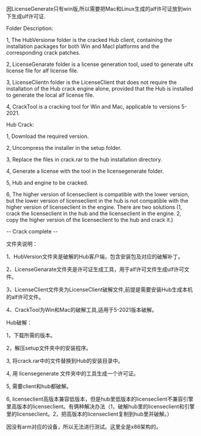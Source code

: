 因LicenseGenerate只有win版,所以需要把Mac和Linux生成的alf许可证放到win下生成ulf许可证.


Folder Description:

1, The HubVersionw folder is the cracked Hub client, containing the installation packages for both Win and Macl platforms and the corresponding crack patches.

2, LicenseGenarate folder is a license generation tool, used to generate ulfx license file for alf license file.

3, LicenseClientn folder is the LicenseClient that does not require the installation of the Hub crack engine alone, provided that the Hub is installed to generate the local alf license file.

4, CrackTool is a cracking tool for Win and Mac, applicable to versions 5-2021.

Hub Crack:

1, Download the required version.

2, Uncompress the installer in the setup folder.

3, Replace the files in crack.rar to the hub installation directory.

4, Generate a license with the tool in the licensegenerate folder.

5, Hub and engine to be cracked.

6, The higher version of licenseclient is compatible with the lower version, but the lower version of licenseclient in the hub is not compatible with the higher version of licenseclient in the engine.
   There are two solutions (1, crack the licenseclient in the hub and the licenseclient in the engine. 2, copy the higher version of the licenseclient to the hub and crack it.)

-- Crack complete --

文件夹说明：

1、HubVersion文件夹是破解的Hub客户端，包含安装包及对应的破解补丁。

2、LicenseGenarate文件夹是许可证生成工具，用于alf许可文件生成ulf许可文件。

3、LicenseClient文件夹为LicenseClient破解文件,前提是需要安装Hub生成本机的alf许可文件。

4、CrackTool为Win和Mac的破解工具,适用于5-2021版本破解。

Hub破解：

1，下载所需的版本。

2，解压setup文件夹中的安装程序。

3, 将crack.rar中的文件替换到Hub的安装目录中。

4, 用 licensegenerate 文件夹中的工具生成一个许可证。

5, 需要client和hub都破解。

6, licenseclient高版本兼容低版本，但是hub里低版本的licenseclient不兼容引擎里高版本的licenseclient。有俩种解决办法（1，破解hub里的licenseclient和引擎里的licenseclient。2，把高版本的licenseclient复制到hub里并破解。）


因没有arm对应的设备，所以无法进行测试。这里全是x86架构的。
